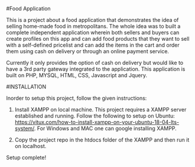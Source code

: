 #Food Application

This is a project about a food application that demonstrates the idea of selling home-made food in metropolitans. The whole idea was to built a complete independent application wherein both sellers and buyers can create profiles on this app and can add food products that they want to sell with a self-defined pricelist and can add the items in the cart and order them using cash on delivery or through an online payment service.

Currently it only provides the option of cash on delivery but would like to have a 3rd party gateway integrated to the application.
This application is built on PHP, MYSQL, HTML, CSS, Javascript and Jquery.

#INSTALLATION

Inorder to setup this project, follow the given instructions:

1) Install XAMPP on local machine. This project requires a XAMPP server established and running. 
Follow the following to setup on Ubuntu: https://vitux.com/how-to-install-xampp-on-your-ubuntu-18-04-lts-system/. 
For Windows and MAC one can google installing XAMPP.

2) Copy the project repo in the htdocs folder of the XAMPP and then run it on localhost.

Setup complete!

